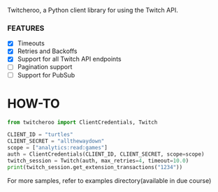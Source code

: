 Twitcheroo, a Python client library for using the Twitch API.


### FEATURES

- [x] Timeouts
- [x] Retries and Backoffs
- [x] Support for all Twitch API endpoints
- [ ] Pagination support
- [ ] Support for PubSub

# HOW-TO
   ```py
   from twitcheroo import ClientCredentials, Twitch   

   CLIENT_ID = "turtles"
   CLIENT_SECRET = "allthewaydown"
   scope = ["analytics:read:games"]
   auth = ClientCredentials(CLIENT_ID, CLIENT_SECRET, scope=scope)
   twitch_session = Twitch(auth, max_retries=4, timeout=10.0)
   print(twitch_session.get_extension_transactions("1234"))

   ```
   For more samples, refer to examples directory(available in due course)
